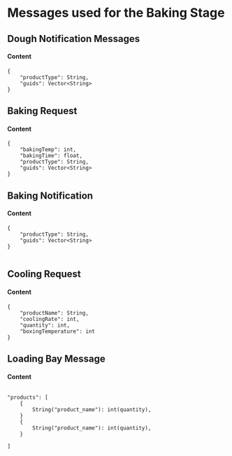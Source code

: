 # Messages used for the Baking Stage

## Dough Notification Messages

#### Content

```
{
    "productType": String,
    "guids": Vector<String>
}
```

## Baking Request

#### Content

```
{
    "bakingTemp": int,
    "bakingTime": float,
    "productType": String,
    "guids": Vector<String>
}

```

## Baking Notification

#### Content

```
{
    "productType": String,
    "guids": Vector<String>
}


```

## Cooling Request

#### Content
```
{
    "productName": String,
    "coolingRate": int,
    "quantity": int,
    "boxingTemperature": int
}

```

## Loading Bay Message

#### Content

```

"products": [
    {
        String("product_name"): int(quantity),
    }
    {
        String("product_name"): int(quantity),
    }

]

```

